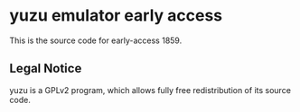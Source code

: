 yuzu emulator early access
=============

This is the source code for early-access 1859.

## Legal Notice

yuzu is a GPLv2 program, which allows fully free redistribution of its source code.